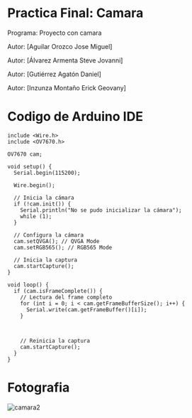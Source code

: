 # Practica Final: Camara

 Programa: Proyecto con camara 
 
  Autor: [Aguilar Orozco Jose Miguel]
  
Autor: [Álvarez Armenta Steve Jovanni]

Autor: [Gutiérrez Agatón Daniel]

Autor: [Inzunza Montaño Erick Geovany]

# Codigo de Arduino IDE
```
include <Wire.h>
include <OV7670.h>

OV7670 cam;

void setup() {
  Serial.begin(115200);
  
  Wire.begin();
  
  // Inicia la cámara
  if (!cam.init()) {
    Serial.println("No se pudo inicializar la cámara");
    while (1);
  }

  // Configura la cámara
  cam.setQVGA(); // QVGA Mode
  cam.setRGB565(); // RGB565 Mode
  
  // Inicia la captura
  cam.startCapture();
}

void loop() {
  if (cam.isFrameComplete()) {
    // Lectura del frame completo
    for (int i = 0; i < cam.getFrameBufferSize(); i++) {
      Serial.write(cam.getFrameBuffer()[i]);
    }


    
    // Reinicia la captura
    cam.startCapture();
  }
}
```
# Fotografia

![camara2](https://github.com/MigOrozco/Equipo-Interfaz/assets/158230692/61705399-5ac7-4711-ab88-b0946a67c697)

